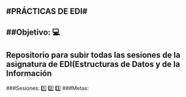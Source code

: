 __**#PRÁCTICAS DE EDI#**__
--
##Objetivo: :computer:
--
Repositorio para subir todas las sesiones de la asignatura de EDI(Estructuras de Datos y de la Información
--
###Sesiones:
:one:
2️⃣
3️⃣
###Metas:


